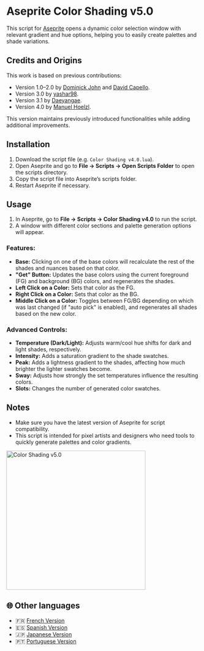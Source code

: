 # Aseprite Color Shading v5.0

This script for [Aseprite](https://www.aseprite.org/) opens a dynamic color selection window with relevant gradient and hue options, helping you to easily create palettes and shade variations.

## Credits and Origins

This work is based on previous contributions:

- Version 1.0–2.0 by [Dominick John](https://github.com/dominickjohn/aseprite/tree/master) and [David Capello](https://aseprite.org/).
- Version 3.0 by [yashar98](https://github.com/yashar98/aseprite/tree/main).
- Version 3.1 by [Daeyangae](https://github.com/Daeyangae/aseprite).
- Version 4.0 by [Manuel Hoelzl](https://github.com/hoelzlmanuel/aseprite-color-shading).

This version maintains previously introduced functionalities while adding additional improvements.

## Installation

1. Download the script file (e.g. `Color Shading v4.0.lua`).
2. Open Aseprite and go to **File -> Scripts -> Open Scripts Folder** to open the scripts directory.
3. Copy the script file into Aseprite’s scripts folder.
4. Restart Aseprite if necessary.

## Usage

1. In Aseprite, go to **File -> Scripts -> Color Shading v4.0** to run the script.
2. A window with different color sections and palette generation options will appear.

### Features:

- **Base:** Clicking on one of the base colors will recalculate the rest of the shades and nuances based on that color.
- **"Get" Button:** Updates the base colors using the current foreground (FG) and background (BG) colors, and regenerates the shades.
- **Left Click on a Color:** Sets that color as the FG.
- **Right Click on a Color:** Sets that color as the BG.
- **Middle Click on a Color:** Toggles between FG/BG depending on which was last changed (if "auto pick" is enabled), and regenerates all shades based on the new color.
  
### Advanced Controls:

- **Temperature (Dark/Light):** Adjusts warm/cool hue shifts for dark and light shades, respectively.
- **Intensity:** Adds a saturation gradient to the shade swatches.
- **Peak:** Adds a lightness gradient to the shades, affecting how much brighter the lighter swatches become.
- **Sway:** Adjusts how strongly the set temperatures influence the resulting colors.
- **Slots:** Changes the number of generated color swatches.

## Notes

- Make sure you have the latest version of Aseprite for script compatibility.
- This script is intended for pixel artists and designers who need tools to quickly generate palettes and color gradients.

<img width="363" alt="Color Shading v5.0" src="shadow/img/op1EN">

## 🌐 Other languages

- 🇫🇷 [French Version](shadow/README/README-FR.md)
- 🇪🇸 [Spanish Version](shadow/README/README-ES.md)
- 🇯🇵 [Japanese Version](shadow/README/README-JA.md)
- 🇵🇹 [Portuguese Version](shadow/README/README-PT.md)
